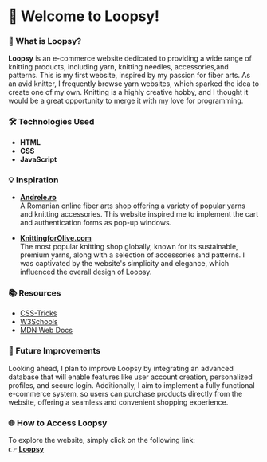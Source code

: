 # 🧶 Welcome to Loopsy!

### 🌟 What is Loopsy?

**Loopsy** is an e-commerce website dedicated to providing a wide range of knitting products, including yarn, knitting needles, accessories,and patterns. This is my first website, inspired by my passion for fiber arts. As an avid knitter, I frequently browse yarn websites, which sparked the idea to create one of my own.
Knitting is a highly creative hobby, and I thought it would be a great opportunity to merge it with my love for programming.

### 🛠️ Technologies Used
- **HTML**
- **CSS**
- **JavaScript**

### 💡 Inspiration
- **[Andrele.ro](https://andrele.ro/)**  
  A Romanian online fiber arts shop offering a variety of popular yarns and knitting accessories. This website inspired me to implement the cart and authentication forms as pop-up windows.
  
- **[KnittingforOlive.com](https://knittingforolive.com/)**  
  The most popular knitting shop globally, known for its sustainable, premium yarns, along with a selection of accessories and patterns. I was captivated by the website's simplicity and elegance, which influenced the overall design of Loopsy.

### 📚 Resources
- [CSS-Tricks](https://css-tricks.com/)
- [W3Schools](https://www.w3schools.com/)
- [MDN Web Docs](https://developer.mozilla.org/en-US/)

### 🚀 Future Improvements

Looking ahead, I plan to improve Loopsy by integrating an advanced database that will enable features like user account creation, personalized profiles, and secure login. Additionally, I aim to implement a fully functional e-commerce system, so users can purchase products directly from the website, offering a seamless and convenient shopping experience.


### 🌐 How to Access Loopsy
To explore the website, simply click on the following link:  
👉 [**Loopsy**](https://emiliaa1.github.io/boop/main)
  
